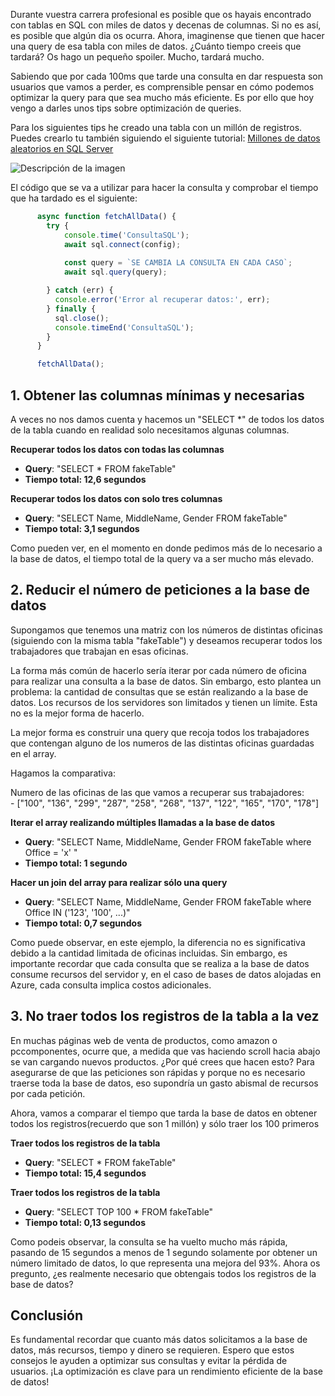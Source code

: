 Durante vuestra carrera profesional es posible que os hayais encontrado con tablas en SQL con miles de datos y decenas de columnas. Si no es así, es posible que algún dia os ocurra. Ahora, imaginense que tienen que hacer una query de esa tabla con miles de datos. ¿Cuánto tiempo creeis que tardará? Os hago un pequeño spoiler. Mucho, tardará mucho.

Sabiendo que por cada 100ms que tarde una consulta en dar respuesta son usuarios que vamos a perder, es comprensible pensar en cómo podemos optimizar la query para que sea mucho más eficiente. Es por ello que hoy vengo a darles unos tips sobre optimización de queries.

Para los siguientes tips he creado una tabla con un millón de registros. Puedes crearlo tu también siguiendo el siguiente tutorial: [Millones de datos aleatorios en SQL Server](https://datoptim.com/millones-de-datos-aleatorios-en-sql-server/)

![Descripción de la imagen](/BlogImages/resultado-sql-fake-table.png)

El código que se va a utilizar para hacer la consulta y comprobar el tiempo que ha tardado es el siguiente:
``` javascript
      async function fetchAllData() {
        try {
            console.time('ConsultaSQL');
            await sql.connect(config);
        
            const query = `SE CAMBIA LA CONSULTA EN CADA CASO`;
            await sql.query(query);

        } catch (err) {
          console.error('Error al recuperar datos:', err);
        } finally {
          sql.close();
          console.timeEnd('ConsultaSQL');
        }
      }

      fetchAllData();
  ```

## 1. Obtener las columnas mínimas y necesarias

A veces no nos damos cuenta y hacemos un "SELECT *" de todos los datos de la tabla cuando en realidad solo necesitamos algunas columnas. 

**Recuperar todos los datos con todas las columnas**
  - **Query**: "SELECT * FROM fakeTable"
  - **Tiempo total: 12,6 segundos**

**Recuperar todos los datos con solo tres columnas**
  - **Query**: "SELECT Name, MiddleName, Gender FROM fakeTable"
  - **Tiempo total: 3,1 segundos**

Como pueden ver, en el momento en donde pedimos más de lo necesario a la base de datos, el tiempo total de la query va a ser mucho más elevado.

## 2. Reducir el número de peticiones a la base de datos

Supongamos que tenemos una matriz con los números de distintas oficinas (siguiendo con la misma tabla "fakeTable") y deseamos recuperar todos los trabajadores que trabajan en esas oficinas.

La forma más común de hacerlo sería iterar por cada número de oficina para realizar una consulta a la base de datos. Sin embargo, esto plantea un problema: la cantidad de consultas que se están realizando a la base de datos. Los recursos de los servidores son limitados y tienen un límite. Esta no es la mejor forma de hacerlo.

La mejor forma es construir una query que recoja todos los trabajadores que contengan alguno de los numeros de las distintas oficinas guardadas en el array.

Hagamos la comparativa:

Numero de las oficinas de las que vamos a recuperar sus trabajadores:  
\- ["100", "136", "299", "287", "258", "268", "137", "122", "165", "170", "178"]

**Iterar el array realizando múltiples llamadas a la base de datos**
  - **Query**: "SELECT Name, MiddleName, Gender FROM fakeTable where Office = 'x' "
  - **Tiempo total: 1 segundo**

**Hacer un join del array para realizar sólo una query**
  - **Query**: "SELECT Name, MiddleName, Gender FROM fakeTable where Office IN ('123', '100', ...)"
  - **Tiempo total: 0,7 segundos**


Como puede observar, en este ejemplo, la diferencia no es significativa debido a la cantidad limitada de oficinas incluidas. Sin embargo, es importante recordar que cada consulta que se realiza a la base de datos consume recursos del servidor y, en el caso de bases de datos alojadas en Azure, cada consulta implica costos adicionales.

## 3. No traer todos los registros de la tabla a la vez

En muchas páginas web de venta de productos, como amazon o pccomponentes, ocurre que, a medida que vas haciendo scroll hacia abajo se van cargando nuevos productos. ¿Por qué crees que hacen esto? Para asegurarse de que las peticiones son rápidas y porque no es necesario traerse toda la base de datos, eso supondría un gasto abismal de recursos por cada petición.

Ahora, vamos a comparar el tiempo que tarda la base de datos en obtener todos los registros(recuerdo que son 1 millón) y sólo traer los 100 primeros

**Traer todos los registros de la tabla**
  - **Query**: "SELECT * FROM fakeTable"
  - **Tiempo total: 15,4 segundos**

**Traer todos los registros de la tabla**
  - **Query**: "SELECT TOP 100 * FROM fakeTable"
  - **Tiempo total: 0,13 segundos**

Como podeis observar, la consulta se ha vuelto mucho más rápida, pasando de 15 segundos a menos de 1 segundo solamente por obtener un número limitado de datos, lo que representa una mejora del 93%. Ahora os pregunto, ¿es realmente necesario que obtengais todos los registros de la base de datos?

## Conclusión
Es fundamental recordar que cuanto más datos solicitamos a la base de datos, más recursos, tiempo y dinero se requieren. Espero que estos consejos le ayuden a optimizar sus consultas y evitar la pérdida de usuarios. ¡La optimización es clave para un rendimiento eficiente de la base de datos!










